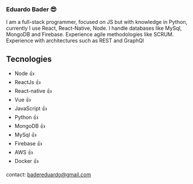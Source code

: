 ### Eduardo Bader 😎

I am a full-stack programmer, focused on JS but with knowledge in Python, currently I use React, React-Native, Node. I handle databases like MySql, MongoDB and Firebase. Experience agile methodologies like SCRUM. Experience with architectures such as REST and GraphQl

## Tecnologies
- Node 👍
- ReactJs 👍
- React-native 👍
- Vue 👍
- JavaScript 👍
- Python 👍
- MongoDB 👍
- MySql 👍
- Firebase 👍
- AWS 👍
- Docker 👍

contact: badereduardo@gmail.com
